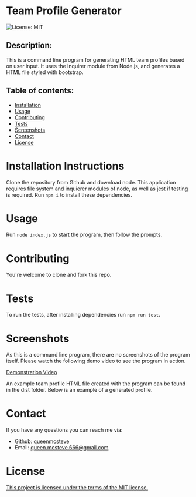# Team Profile Generator

![License: MIT](https://img.shields.io/badge/License-MIT-yellow.svg)

## Description:

This is a command line program for generating HTML team profiles based on user input. It uses the Inquirer module from Node.js, and generates a HTML file styled with bootstrap.

## Table of contents:

- [Installation](#installation)
- [Usage](#usage)
- [Contributing](#contributing)
- [Tests](#tests)
- [Screenshots](#screenshots)
- [Contact](#contact)
- [License](#license)

# Installation Instructions

Clone the repository from Github and download node. This application requires file system and inquierer modules of node, as well as jest if testing is required. Run `npm i` to install these dependencies.

# Usage

Run `node index.js` to start the program, then follow the prompts.

# Contributing

You're welcome to clone and fork this repo.

# Tests

To run the tests, after installing dependencies run `npm run test`.

# Screenshots

As this is a command line program, there are no screenshots of the program itself. Please watch the following demo video to see the program in action.

[Demonstration Video](https://watch.screencastify.com/v/IJ3hZdypUyK9gowIetM9)

An example team profile HTML file created with the program can be found in the dist folder. Below is an example of a generated profile.

# Contact

If you have any questions you can reach me via:

- Github: [queenmcsteve](https://github.com/queenmcsteve)
- Email: [queen.mcsteve.666@gmail.com](mailto:queen.mcsteve.666@gmail.com)

# License

[This project is licensed under the terms of the MIT license.](https://opensource.org/licenses/MIT)
